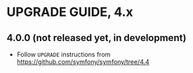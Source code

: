 # UPGRADE GUIDE, 4.x

## 4.0.0 (not released yet, in development)

* Follow `UPGRADE` instructions from https://github.com/symfony/symfony/tree/4.4
